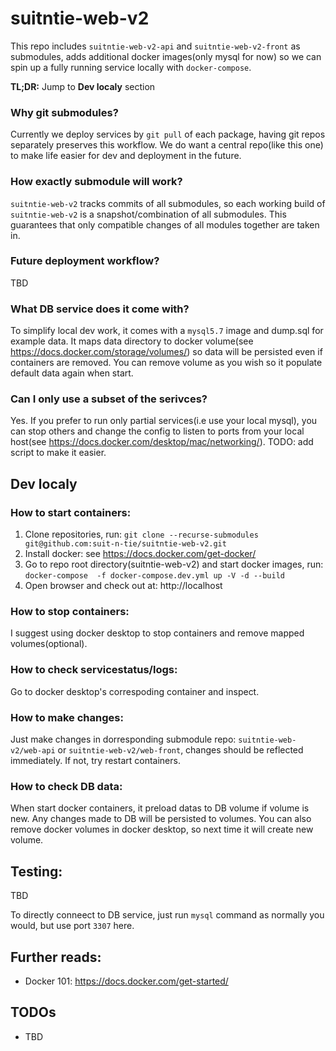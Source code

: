 # suitntie-web-v2
This repo includes `suitntie-web-v2-api` and `suitntie-web-v2-front` as submodules, adds additional docker images(only mysql for now) so we can spin up a fully running service locally with `docker-compose`.

__TL;DR:__ Jump to __Dev localy__ section

### Why git submodules?
Currently we deploy services by `git pull` of each package, having git repos separately preserves this workflow. We do want a central repo(like this one) to make life easier for dev and deployment in the future.

### How exactly submodule will work?
`suitntie-web-v2` tracks commits of all submodules, so each working build of `suitntie-web-v2` is a snapshot/combination of all submodules. This guarantees that only compatible changes of all modules together are taken in.

### Future deployment workflow?
TBD

### What DB service does it come with?
To simplify local dev work, it comes with a `mysql5.7` image and dump.sql for example data. It maps data directory to docker volume(see https://docs.docker.com/storage/volumes/) so data will be persisted even if containers are removed. You can remove volume as you wish so it populate default data again when start.

### Can I only use a subset of the serivces?
Yes. If you prefer to run only partial services(i.e use your local mysql), you can stop others and change the config to listen to ports from your local host(see https://docs.docker.com/desktop/mac/networking/). TODO: add script to make it easier.

## Dev localy
### How to start containers:
1. Clone repositories, run: `git clone --recurse-submodules git@github.com:suit-n-tie/suitntie-web-v2.git`
2. Install docker: see https://docs.docker.com/get-docker/
3. Go to repo root directory(suitntie-web-v2) and start docker images, run: `docker-compose  -f docker-compose.dev.yml up -V -d --build`
4. Open browser and check out at: http://localhost

### How to stop containers:
I suggest using docker desktop to stop containers and remove mapped volumes(optional).

### How to check servicestatus/logs:
Go to docker desktop's correspoding container and inspect.

### How to make changes:
Just make changes in dorresponding submodule repo: `suitntie-web-v2/web-api` or `suitntie-web-v2/web-front`, changes should be reflected immediately. If not, try restart containers.

### How to check DB data:
When start docker containers, it preload datas to DB volume if volume is new. Any changes made to DB will be persisted to volumes. You can also remove docker volumes in docker desktop, so next time it will create new volume.

## Testing:

TBD

To directly conneect to DB service, just run `mysql` command as normally you would, but use port `3307` here.


## Further reads:
 - Docker 101: https://docs.docker.com/get-started/

## TODOs

- TBD
